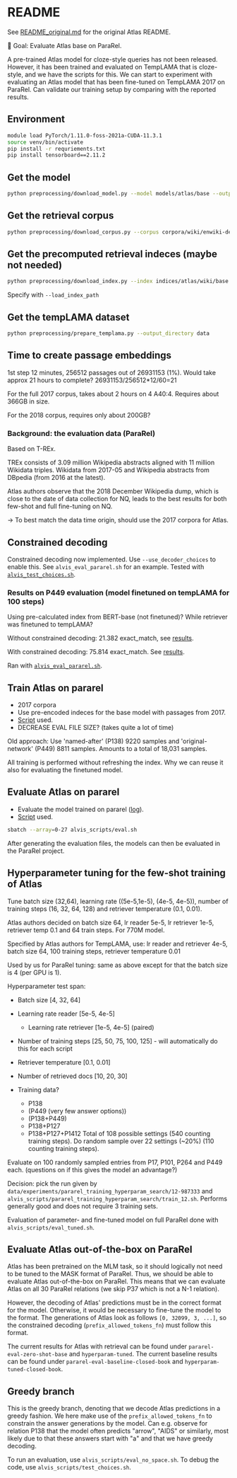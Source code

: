 # README

See [README_original.md](README_original.md) for the original Atlas README.

🎯 Goal: Evaluate Atlas base on ParaRel. 
    
A pre-trained Atlas model for cloze-style queries has not been released. However, it has been trained and evaluated on TempLAMA that is cloze-style, and we have the scripts for this. We can start to experiment with evaluating an Atlas model that has been fine-tuned on TempLAMA 2017 on ParaRel. Can validate our training setup by comparing with the reported results.

## Environment

```bash
module load PyTorch/1.11.0-foss-2021a-CUDA-11.3.1
source venv/bin/activate
pip install -r requriements.txt
pip install tensorboard==2.11.2
```

## Get the model

```bash
python preprocessing/download_model.py --model models/atlas/base --output_directory data
```

## Get the retrieval corpus

```bash
python preprocessing/download_corpus.py --corpus corpora/wiki/enwiki-dec2017 --output_directory data
```

## Get the precomputed retrieval indeces (maybe not needed)

```bash
python preprocessing/download_index.py --index indices/atlas/wiki/base --output_directory data
```

Specify with `--load_index_path`

## Get the tempLAMA dataset

```bash
python preprocessing/prepare_templama.py --output_directory data
```

## Time to create passage embeddings
 1st step 12 minutes, 256512 passages out of 26931153 (1%). Would take approx 21 hours to complete?
26931153/256512*12/60=21

For the full 2017 corpus, takes about 2 hours on 4 A40:4. Requires about 366GB in size.

For the 2018 corpus, requires only about 200GB?

### Background: the evaluation data (ParaRel)

Based on T-REx. 

TREx consists of 3.09 million Wikipedia abstracts aligned
with 11 million Wikidata triples. Wikidata from 2017-05 and Wikipedia abstracts from DBpedia (from 2016 at the latest).

Atlas authors observe that the 2018 December Wikipedia dump, 
which is close to the date of data collection for NQ, leads to the best results for both few-shot and full fine-tuning on NQ.

-> To best match the data time origin, should use the 2017 corpora for Atlas.

## Constrained decoding

Constrained decoding now implemented. Use `--use_decoder_choices` to enable this. See `alvis_eval_pararel.sh` for an example. Tested with [`alvis_test_choices.sh`](example_scripts/templama/alvis_test_choices.sh).

### Results on P449 evaluation (model finetuned on tempLAMA for 100 steps) 
Using pre-calculated index from BERT-base (not finetuned)? While retriever was finetuned to tempLAMA?

Without constrained decoding: 21.382 exact_match, see [results](data/experiments/858647-base-pararel-2017/P449-step-0.jsonl).

With constrained decoding: 75.814 exact_match. See [results](data/experiments/899796-base-pararel-2017/P449-step-0.jsonl).

Ran with [`alvis_eval_pararel.sh`](example_scripts/templama/alvis_eval_pararel.sh).

## Train Atlas on pararel

* 2017 corpora
* Use pre-encoded indeces for the base model with passages from 2017.
* [Script](alvis_scripts/train.sh) used.
* DECREASE EVAL FILE SIZE? (takes quite a lot of time)

Old approach: Use 'named-after' (P138) 9220 samples and 'original-network' (P449) 8811 samples. Amounts to a total of 18,031 samples. 

All training is performed without refreshing the index. Why we can reuse it also for evaluating the finetuned model.

## Evaluate Atlas on pararel

* Evaluate the model trained on pararel ([log](data/experiments/pararel-train-base-2017-900497)).
* [Script](alvis_scripts/eval.sh) used.

```bash
sbatch --array=0-27 alvis_scripts/eval.sh
```

After generating the evaluation files, the models can then be evaluated in the ParaRel project.

## Hyperparameter tuning for the few-shot training of Atlas

Tune batch size (32,64), learning rate ((5e-5,1e-5), (4e-5, 4e-5)), number of training steps (16, 32, 64, 128) and retriever temperature (0.1, 0.01).

Atlas authors decided on batch size 64, lr reader 5e-5, lr retriever 1e-5, retriever temp 0.1 and 64 train steps. For 770M model.

Specified by Atlas authors for TempLAMA, use: lr reader and retriever 4e-5, batch size 64, 100 training steps, retriever temperature 0.01  

Used by us for ParaRel tuning: same as above except for that the batch size is 4 (per GPU is 1).

Hyperparameter test span: 
* Batch size [4, 32, 64]
* Learning rate reader [5e-5, 4e-5]
    * Learning rate retriever [1e-5, 4e-5] (paired)
* Number of training steps [25, 50, 75, 100, 125] - will automatically do this for each script
* Retriever temperature [0.1, 0.01]
* Number of retrieved docs [10, 20, 30]

* Training data?
    * P138
    * (P449 (very few answer options))
    * (P138+P449)
    * P138+P127
    * P138+P127+P1412
Total of 108 possible settings (540 counting training steps). Do random sample over 22 settings (~20%) (110 counting training steps).

Evaluate on 100 randomly sampled entries from P17, P101, P264 and P449 each. (questions on if this gives the model an advantage?)

Decision: pick the run given by `data/experiments/pararel_training_hyperparam_search/12-987333` and `alvis_scripts/pararel_training_hyperparam_search/train_12.sh`. Performs generally good and does not require 3 training sets.

Evaluation of parameter- and fine-tuned model on full ParaRel done with `alvis_scripts/eval_tuned.sh`.

## Evaluate Atlas out-of-the-box on ParaRel

Atlas has been pretrained on the MLM task, so it should logically not need to be tuned to the MASK format of ParaRel. Thus, we should be able to evaluate Atlas out-of-the-box on ParaRel. This means that we can evaluate Atlas on all 30 ParaRel relations (we skip P37 which is not a N-1 relation).

However, the decoding of Atlas' predictions must be in the correct format for the model. Otherwise, it would be necessary to fine-tune the model to the format. The generations of Atlas look as follows `[0, 32099, 3, ...]`, so the constrained decoding (`prefix_allowed_tokens_fn`) must follow this format.

The current results for Atlas with retrieval can be found under `pararel-eval-zero-shot-base` and `hyperparam-tuned`. The current baseline results can be found under `pararel-eval-baseline-closed-book` and `hyperparam-tuned-closed-book`.

## Greedy branch

This is the greedy branch, denoting that we decode Atlas predictions in a greedy fashion. We here make use of the `prefix_allowed_tokens_fn` to constrain the answer generations by the model. Can e.g. observe for relation P138 that the model often predicts "arrow", "AIDS" or similarly, most likely due to that these answers start with "a" and that we have greedy decoding.

To run an evaluation, use `alvis_scripts/eval_no_space.sh`.
To debug the code, use `alvis_scripts/test_choices.sh`.